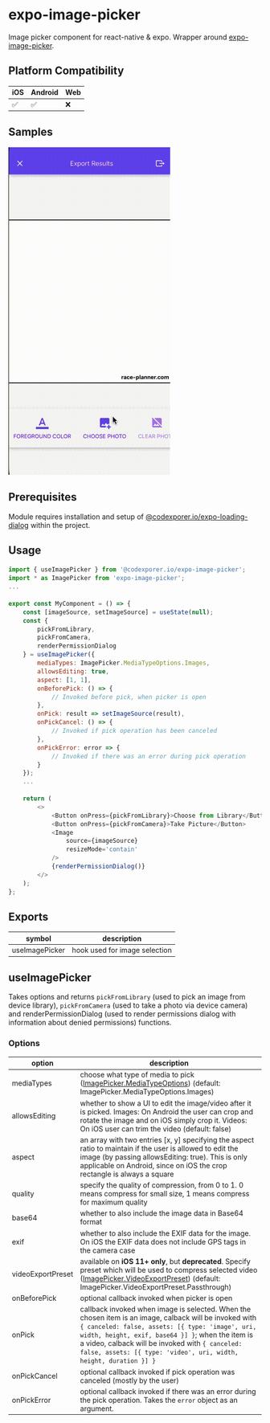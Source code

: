 # expo-image-picker
Image picker component for react-native & expo. Wrapper around <a href="https://docs.expo.dev/versions/latest/sdk/imagepicker/" target="_blank">expo-image-picker</a>.

## Platform Compatibility
iOS|Android|Web|
-|-|-|
✅|✅|❌|

## Samples
<img title="video" src="https://github.com/codexplorer-io/expo-image-picker/blob/main/samples/video.gif?raw=true">

## Prerequisites
Module requires installation and setup of <a href="https://github.com/codexplorer-io/expo-loading-dialog" target="_blank">@codexporer.io/expo-loading-dialog</a> within the project.

## Usage
```javascript
import { useImagePicker } from '@codexporer.io/expo-image-picker';
import * as ImagePicker from 'expo-image-picker';
...

export const MyComponent = () => {
    const [imageSource, setImageSource] = useState(null);
    const {
        pickFromLibrary,
        pickFromCamera,
        renderPermissionDialog
    } = useImagePicker({
        mediaTypes: ImagePicker.MediaTypeOptions.Images,
        allowsEditing: true,
        aspect: [1, 1],
        onBeforePick: () => {
            // Invoked before pick, when picker is open
        },
        onPick: result => setImageSource(result),
        onPickCancel: () => {
            // Invoked if pick operation has been canceled
        },
        onPickError: error => {
            // Invoked if there was an error during pick operation
        }
    });
    ...
    
    return (
        <>
            <Button onPress={pickFromLibrary}>Choose from Library</Button>
            <Button onPress={pickFromCamera}>Take Picture</Button>
            <Image
                source={imageSource}
                resizeMode='contain'
            />
            {renderPermissionDialog()}
        </>
    );
};
```

## Exports
symbol|description|
-|-|
useImagePicker|hook used for image selection|

## useImagePicker
Takes options and returns `pickFromLibrary` (used to pick an image from device library), `pickFromCamera` (used to take a photo via device camera) and renderPermissionDialog (used to render permissions dialog with information about denied permissions) functions.

### Options
option|description|
-|-|
mediaTypes|choose what type of media to pick (<a href="https://docs.expo.dev/versions/latest/sdk/imagepicker/#imagepickermediatypeoptions" target="_blank">ImagePicker.MediaTypeOptions</a>) (default: ImagePicker.MediaTypeOptions.Images)|
allowsEditing|whether to show a UI to edit the image/video after it is picked. Images: On Android the user can crop and rotate the image and on iOS simply crop it. Videos: On iOS user can trim the video (default: false)|
aspect|an array with two entries [x, y] specifying the aspect ratio to maintain if the user is allowed to edit the image (by passing allowsEditing: true). This is only applicable on Android, since on iOS the crop rectangle is always a square|
quality|specify the quality of compression, from 0 to 1. 0 means compress for small size, 1 means compress for maximum quality|
base64|whether to also include the image data in Base64 format|
exif|whether to also include the EXIF data for the image. On iOS the EXIF data does not include GPS tags in the camera case|
videoExportPreset|available on **iOS 11+ only**, but **deprecated**. Specify preset which will be used to compress selected video (<a href="https://docs.expo.dev/versions/latest/sdk/imagepicker/#imagepickervideoexportpreset" target="_blank">ImagePicker.VideoExportPreset</a>) (default: ImagePicker.VideoExportPreset.Passthrough)|
onBeforePick|optional callback invoked when picker is open|
onPick|callback invoked when image is selected. When the chosen item is an image, calback will be invoked with `{ canceled: false, assets: [{ type: 'image', uri, width, height, exif, base64 }] }`; when the item is a video, calback will be invoked with `{ canceled: false, assets: [{ type: 'video', uri, width, height, duration }] }`|
onPickCancel|optional callback invoked if pick operation was canceled (mostly by the user)|
onPickError|optional callback invoked if there was an error during the pick operation. Takes the `error` object as an argument.|
